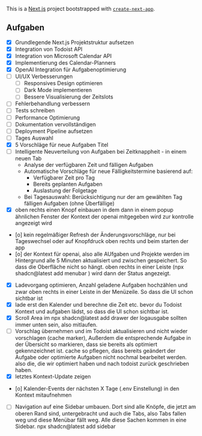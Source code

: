 This is a [Next.js](https://nextjs.org) project bootstrapped with [`create-next-app`](https://nextjs.org/docs/app/api-reference/cli/create-next-app).

## Aufgaben

- [x] Grundlegende Next.js Projektstruktur aufsetzen
- [x] Integration von Todoist API
- [x] Integration von Microsoft Calendar API
- [x] Implementierung des Calendar-Planners
- [x] OpenAI Integration für Aufgabenoptimierung
- [ ] UI/UX Verbesserungen
  - [ ] Responsives Design optimieren
  - [ ] Dark Mode implementieren
  - [ ] Bessere Visualisierung der Zeitslots
- [ ] Fehlerbehandlung verbessern
- [ ] Tests schreiben
- [ ] Performance Optimierung
- [ ] Dokumentation vervollständigen
- [ ] Deployment Pipeline aufsetzen
- [ ] Tages Auswahl
- [X] 5 Vorschläge für neue Aufgaben Titel
- [ ] Intelligente Neuverteilung von Aufgaben bei Zeitknappheit - in einem neuen Tab
  - Analyse der verfügbaren Zeit und fälligen Aufgaben
  - Automatische Vorschläge für neue Fälligkeitstermine basierend auf:
    - Verfügbarer Zeit pro Tag
    - Bereits geplanten Aufgaben
    - Auslastung der Folgetage
  - Bei Tagesauswahl: Berücksichtigung nur der am gewählten Tag fälligen Aufgaben (ohne Überfällige)
- [X] oben rechts einen Knopf einbauen in dem dann in einem popup ähnlichen Fenster der Kontext der openai mitgegeben wird zur kontrolle angezeigt wird
- [o] kein regelmäßiger Refresh der Änderungsvorschläge, nur bei Tageswechsel oder auf Knopfdruck oben rechts und beim starten der app
- [o] der Kontext für openai, also alle AUfgaben und Projekte werden im Hintergrund alle 5 Minuten aktualisiert und zwischen gespeichert. So dass die Oberfläche nicht so hängt. oben rechts in einer Leiste (npx shadcn@latest add menubar
) wird dann der Status angezeigt.
- [X] Ladevorgang optimieren, Anzahl geladene Aufgaben hochzählen und zwar oben rechts in einer Leiste in der Menüzeile. So dass die UI schon sichtbar ist
- [X] lade erst den Kalender und berechne die Zeit etc. bevor du Todoist Kontext und aufgaben lädst, so dass die UI schon sichtbar ist.
- [X] Scroll Area im npx shadcn@latest add drawer der logausgabe sollten immer unten sein, also mitlaufen.
- [ ] Vorschlag übernehmen und im Todoist aktualisieren und nicht wieder vorschlagen (cache marker), Außerdem die entsprechende Aufgabe in der Übersicht so markieren, dass sie bereits als optimiert gekennzeichnet ist. cache so pflegen, dass bereits geändert der Aufgabe oder optimierte Aufgaben nicht nochmal bearbeitet werden. also die, die wir optimiert haben und nach todoist zurück geschrieben haben.
- [X] letztes Kontext-Update zeigen
- [o] Kalender-Events der nächsten X Tage (.env Einstellung) in den Kontext mitaufnehmen
- [ ] Navigation auf eine Sidebar umbauen. Dort sind alle Knöpfe, die jetzt am oberen Rand sind, untergebracht und auch die Tabs, also Tabs fallen weg und diese Menübar fällt weg. Alle diese Sachen kommen in eine Sidebar. npx shadcn@latest add sidebar
